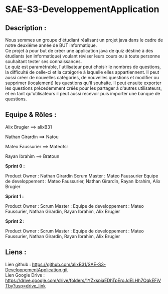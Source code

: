 # SAE-S3-DeveloppementApplication

## Description :

Nous sommes un groupe d'étudiant réalisant un projet java dans le cadre de notre deuxiéme année de BUT informatique.  
Ce projet à pour but de créer une application java de quiz déstiné à des étudiants (en informatique) voulant réviser leurs cours ou à toute personne souhaitant tester ses connaissances.  
Le quiz est paramétrable, l'utilisateur peut choisir le nombres de questions, la difficulté de celle-ci et la catégorie à laquelle elles appartiennent. 
Il peut aussi créer de nouvelles catégories, de nouvelles questions et modifier ou supprimer (localement) les questions qu'il souhaite. 
Il peut ensuite exporter les questions précedemment créés pour les partager à d'autres utilisateurs, et en tant qu'utilisateurs il peut aussi recevoir puis importer une banque de questions.


## Equipe & Rôles :

Alix Brugier     ==> alixB31 

Nathan Girardin  ==> Natou    

Mateo Faussurier ==> Mateofsr 

Rayan Ibrahim    ==> Bratoun

**Sprint 0 :**

Product Owner : Nathan Girardin
Scrum Master : Mateo Faussurier
Equipe de developpement : Mateo Faussurier, Nathan Girardin, Rayan Ibrahim, Alix Brugier

**Sprint 1 :**

Product Owner : 
Scrum Master : 
Equipe de developpement : Mateo Faussurier, Nathan Girardin, Rayan Ibrahim, Alix Brugier

**Sprint 2 :**

Product Owner : 
Scrum Master : 
Equipe de developpement : Mateo Faussurier, Nathan Girardin, Rayan Ibrahim, Alix Brugier


## Liens : 
Lien github : https://github.com/alixB31/SAE-S3-DeveloppementApplication.git  
Lien Google Drive : https://drive.google.com/drive/folders/1YZxspiaEDhTpEroJdELHh7OqkEFiVTby?usp=drive_link

